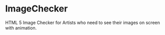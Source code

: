 # ImageChecker
HTML 5 Image Checker for Artists who need to see their images on screen with animation.
